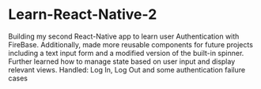 # Learn-React-Native-2

Building my second React-Native app to learn user Authentication with FireBase.
Additionally, made more reusable components for future projects including a text input form 
and a modified version of the built-in spinner. Further learned how to manage state based on 
user input and display relevant views. Handled: Log In, Log Out and some authentication 
failure cases
